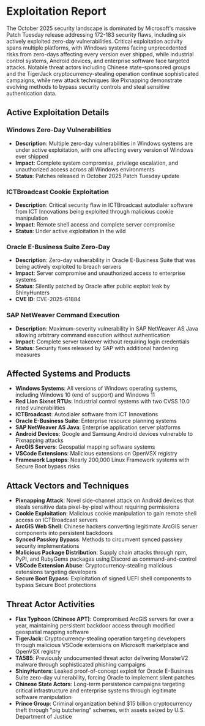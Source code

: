 # Exploitation Report

The October 2025 security landscape is dominated by Microsoft's massive Patch Tuesday release addressing 172-183 security flaws, including six actively exploited zero-day vulnerabilities. Critical exploitation activity spans multiple platforms, with Windows systems facing unprecedented risks from zero-days affecting every version ever shipped, while industrial control systems, Android devices, and enterprise software face targeted attacks. Notable threat actors including Chinese state-sponsored groups and the TigerJack cryptocurrency-stealing operation continue sophisticated campaigns, while new attack techniques like Pixnapping demonstrate evolving methods to bypass security controls and steal sensitive authentication data.

## Active Exploitation Details

### Windows Zero-Day Vulnerabilities
- **Description**: Multiple zero-day vulnerabilities in Windows systems are under active exploitation, with one affecting every version of Windows ever shipped
- **Impact**: Complete system compromise, privilege escalation, and unauthorized access across all Windows environments
- **Status**: Patches released in October 2025 Patch Tuesday update

### ICTBroadcast Cookie Exploitation
- **Description**: Critical security flaw in ICTBroadcast autodialer software from ICT Innovations being exploited through malicious cookie manipulation
- **Impact**: Remote shell access and complete server compromise
- **Status**: Under active exploitation in the wild

### Oracle E-Business Suite Zero-Day
- **Description**: Zero-day vulnerability in Oracle E-Business Suite that was being actively exploited to breach servers
- **Impact**: Server compromise and unauthorized access to enterprise systems
- **Status**: Silently patched by Oracle after public exploit leak by ShinyHunters
- **CVE ID**: CVE-2025-61884

### SAP NetWeaver Command Execution
- **Description**: Maximum-severity vulnerability in SAP NetWeaver AS Java allowing arbitrary command execution without authentication
- **Impact**: Complete server takeover without requiring login credentials
- **Status**: Security fixes released by SAP with additional hardening measures

## Affected Systems and Products

- **Windows Systems**: All versions of Windows operating systems, including Windows 10 (end of support) and Windows 11
- **Red Lion Sixnet RTUs**: Industrial control systems with two CVSS 10.0 rated vulnerabilities
- **ICTBroadcast**: Autodialer software from ICT Innovations
- **Oracle E-Business Suite**: Enterprise resource planning systems
- **SAP NetWeaver AS Java**: Enterprise application server platforms
- **Android Devices**: Google and Samsung Android devices vulnerable to Pixnapping attacks
- **ArcGIS Servers**: Geospatial mapping software systems
- **VSCode Extensions**: Malicious extensions on OpenVSX registry
- **Framework Laptops**: Nearly 200,000 Linux Framework systems with Secure Boot bypass risks

## Attack Vectors and Techniques

- **Pixnapping Attack**: Novel side-channel attack on Android devices that steals sensitive data pixel-by-pixel without requiring permissions
- **Cookie Exploitation**: Malicious cookie manipulation to gain remote shell access on ICTBroadcast servers
- **ArcGIS Web Shell**: Chinese hackers converting legitimate ArcGIS server components into persistent backdoors
- **Synced Passkey Bypass**: Methods to circumvent synced passkey security implementations
- **Malicious Package Distribution**: Supply chain attacks through npm, PyPI, and RubyGems packages using Discord as command-and-control
- **VSCode Extension Abuse**: Cryptocurrency-stealing malicious extensions targeting developers
- **Secure Boot Bypass**: Exploitation of signed UEFI shell components to bypass Secure Boot protections

## Threat Actor Activities

- **Flax Typhoon (Chinese APT)**: Compromised ArcGIS servers for over a year, maintaining persistent backdoor access through modified geospatial mapping software
- **TigerJack**: Cryptocurrency-stealing operation targeting developers through malicious VSCode extensions on Microsoft marketplace and OpenVSX registry
- **TA585**: Previously undocumented threat actor delivering MonsterV2 malware through sophisticated phishing campaigns
- **ShinyHunters**: Leaked proof-of-concept exploit for Oracle E-Business Suite zero-day vulnerability, forcing Oracle to implement silent patches
- **Chinese State Actors**: Long-term persistence campaigns targeting critical infrastructure and enterprise systems through legitimate software manipulation
- **Prince Group**: Criminal organization behind $15 billion cryptocurrency theft through "pig butchering" schemes, with assets seized by U.S. Department of Justice
